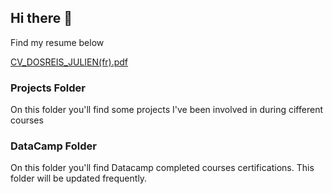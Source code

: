 ## Hi there 👋
Find my resume below

[CV_DOSREIS_JULIEN(fr).pdf](https://github.com/DRJulien/DRJulien/files/11245240/CV_DOSREIS_JULIEN.fr.pdf)

### Projects Folder
On this folder you'll find some projects I've been involved in during cifferent courses

### DataCamp Folder
On this folder you'll find Datacamp completed courses certifications.
This folder will be updated frequently.

<br/>
<!--
**DRJulien/DRJulien** is a ✨ _special_ ✨ repository because its `README.md` (this file) appears on your GitHub profile.
[Resume (fr).pdf]()
Here are some ideas to get you started:

- 🔭 I’m currently working on ...
- 🌱 I’m currently learning ...
- 👯 I’m looking to collaborate on ...
- 🤔 I’m looking for help with ...
- 💬 Ask me about ...
- 📫 How to reach me: ...
- 😄 Pronouns: ...
- ⚡ Fun fact: ...
-->

